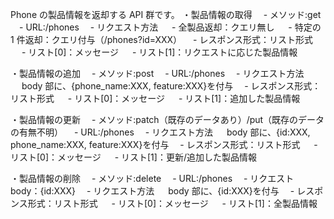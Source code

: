 Phone の製品情報を返却する API 群です。
・製品情報の取得
　- メソッド:get
　- URL:/phones
　- リクエスト方法
　 - 全製品返却：クエリ無し
　 - 特定の 1 件返却：クエリ付与（/phones?id=XXX）
　- レスポンス形式：リスト形式
　 - リスト[0]：メッセージ
　 - リスト[1]：リクエストに応じた製品情報

・製品情報の追加
　- メソッド:post
　- URL:/phones
　- リクエスト方法
　 body 部に、{phone_name:XXX, feature:XXX}を付与
　- レスポンス形式：リスト形式
　 - リスト[0]：メッセージ
　 - リスト[1]：追加した製品情報

・製品情報の更新
　- メソッド:patch（既存のデータあり）/put（既存のデータの有無不明）
　- URL:/phones
　- リクエスト方法
　 body 部に、{id:XXX, phone_name:XXX, feature:XXX}を付与
　- レスポンス形式：リスト形式
　 - リスト[0]：メッセージ
　 - リスト[1]：更新/追加した製品情報

・製品情報の削除
　- メソッド:delete
　- URL:/phones
　- リクエスト body：{id:XXX}
　- リクエスト方法
　 body 部に、{id:XXX}を付与
　- レスポンス形式：リスト形式
　 - リスト[0]：メッセージ
　 - リスト[1]：全製品情報
